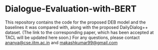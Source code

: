 # Dialogue-Evaluation-with-BERT

This repository contains the code for the proposed DEB model and the baselines it was compared with, along with the proposed DailyDialog++ dataset. 
(The link to the corresponding paper, which has been accepted at TACL will be updated here soon.)
For any questions, please contact ananya@cse.iitm.ac.in and makashkumar99@gmail.com
